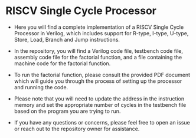 # RISCV Single Cycle Processor

* Here you will find a complete implementation of a RISCV Single Cycle Processor in Verilog, which includes support for R-type, I-type, U-type, Store, Load, Branch and Jump instructions.

* In the repository, you will find a Verilog code file, testbench code file, assembly code file for the factorial function, and a file containing the machine code for the factorial function.

* To run the factorial function, please consult the provided PDF document which will guide you through the process of setting up the processor and running the code.

* Please note that you will need to update the address in the instruction memory and set the appropriate number of cycles in the testbench file based on the program you are trying to run.

* If you have any questions or concerns, please feel free to open an issue or reach out to the repository owner for assistance.
